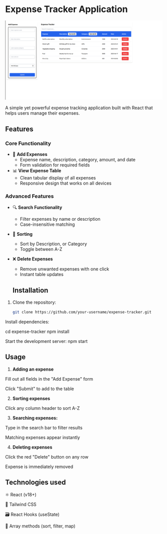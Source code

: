 # Expense Tracker Application

![Expense Tracker Screenshot](./public/expensetrackerimage.png)

A simple yet powerful expense tracking application built with React that helps users manage their expenses.




## Features

### Core Functionality
- 📝 **Add Expenses**
  - Expense name, description, category, amount, and date
  - Form validation for required fields
- 📊 **View Expense Table**
  - Clean tabular display of all expenses
  - Responsive design that works on all devices

### Advanced Features
- 🔍 **Search Functionality**
  - Filter expenses by name or description
  - Case-insensitive matching

- 🔄 **Sorting**
  - Sort by Description, or Category
  - Toggle between A-Z 

- ❌ **Delete Expenses**
  - Remove unwanted expenses with one click
  - Instant table updates

  ## Installation

1. Clone the repository:
   ```bash
   git clone https://github.com/your-username/expense-tracker.git

Install dependencies:

cd expense-tracker
npm install

Start the development server:
npm start

  ## Usage
1. **Adding an expense**

Fill out all fields in the "Add Expense" form

Click "Submit" to add to the table


2. **Sorting expenses**

Click any column header to sort A-Z 


3. **Searching expenses:**

Type in the search bar to filter results

Matching expenses appear instantly


4. **Deleting expenses**

Click the red "Delete" button on any row

Expense is immediately removed


  ## Technologies used

⚛️ React (v18+)

🎨 Tailwind CSS

🗃️ React Hooks (useState)

🔄 Array methods (sort, filter, map)               






